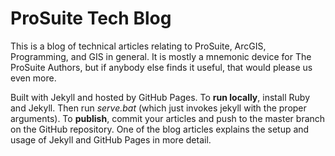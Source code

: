 # ProSuite Tech Blog

This is a blog of technical articles relating to
ProSuite, ArcGIS, Programming, and GIS in general.
It is mostly a mnemonic device for The ProSuite Authors,
but if anybody else finds it useful, that would please
us even more.

Built with Jekyll and hosted by GitHub Pages.
To **run locally**, install Ruby and Jekyll. Then
run *serve.bat* (which just invokes jekyll with
the proper arguments).
To **publish**, commit your articles and push to
the master branch on the GitHub repository.
One of the blog articles explains the setup and
usage of Jekyll and GitHub Pages in more detail.
